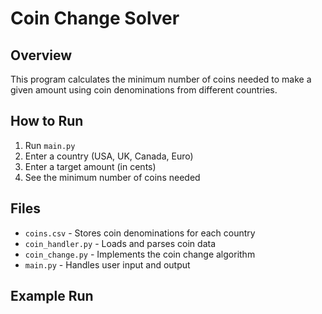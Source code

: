 # Coin Change Solver

## Overview
This program calculates the minimum number of coins needed to make a given amount using coin denominations from different countries.

## How to Run
1. Run `main.py`
2. Enter a country (USA, UK, Canada, Euro)
3. Enter a target amount (in cents)
4. See the minimum number of coins needed

## Files
- `coins.csv` - Stores coin denominations for each country
- `coin_handler.py` - Loads and parses coin data
- `coin_change.py` - Implements the coin change algorithm
- `main.py` - Handles user input and output

## Example Run